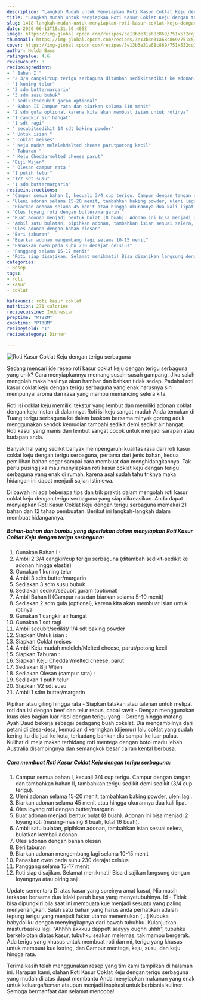 ```yaml
---
description: "Langkah Mudah untuk Menyiapkan Roti Kasur Coklat Keju dengan terigu serbaguna yang Enak"
title: "Langkah Mudah untuk Menyiapkan Roti Kasur Coklat Keju dengan terigu serbaguna yang Enak"
slug: 1418-langkah-mudah-untuk-menyiapkan-roti-kasur-coklat-keju-dengan-terigu-serbaguna-yang-enak
date: 2020-06-13T18:31:30.405Z
image: https://img-global.cpcdn.com/recipes/3e13b3e31a68c869/751x532cq70/roti-kasur-coklat-keju-dengan-terigu-serbaguna-foto-resep-utama.jpg
thumbnail: https://img-global.cpcdn.com/recipes/3e13b3e31a68c869/751x532cq70/roti-kasur-coklat-keju-dengan-terigu-serbaguna-foto-resep-utama.jpg
cover: https://img-global.cpcdn.com/recipes/3e13b3e31a68c869/751x532cq70/roti-kasur-coklat-keju-dengan-terigu-serbaguna-foto-resep-utama.jpg
author: Hulda Bass
ratingvalue: 4.6
reviewcount: 8
recipeingredient:
- " Bahan I "
- "2 3/4 cangkircup terigu serbaguna ditambah sedikitsedikit ke adonan hingga elastis"
- "1 kuning telur"
- "3 sdm buttermargarin"
- "3 sdm susu bubuk"
- " sedikitsecubit garam optional"
- " Bahan II Campur rata dan biarkan selama 510 menit"
- "2 sdm gula optional karena kita akan membuat isian untuk rotinya"
- "1 cangkir air hangat"
- "1 sdt ragi"
- " secubitsedikit 14 sdt baking powder"
- " Untuk isian "
- " Coklat meises"
- " Keju mudah melelehMelted cheese parutpotong kecil"
- " Taburan "
- " Keju Cheddarmelted cheese parut"
- "Biji Wijen"
- " Olesan campur rata "
- "1 putih telur"
- "1/2 sdt susu"
- "1 sdm buttermargarin"
recipeinstructions:
- "Campur semua bahan I, kecuali 3/4 cup terigu. Campur dengan tangan dan tambahkan bahan II, tambahkan terigu sedikit demi sedikit (3/4 cup terigu)."
- "Uleni adonan selama 15-20 menit, tambahkan baking powder, uleni lagi."
- "Biarkan adonan selama 45 menit atau hingga ukurannya dua kali lipat."
- "Oles loyang roti dengan butter/margarin."
- "Buat adonan menjadi bentuk bulat (8 buah). Adonan ini bisa menjadi 2 loyang roti (masing-masing 8 buah, total 16 buah)."
- "Ambil satu bulatan, pipihkan adonan, tambahkan isian sesuai selera, bulatkan kembali adonan."
- "Oles adonan dengan bahan olesan"
- "Beri taburan"
- "Biarkan adonan mengembang lagi selama 10-15 menit"
- "Panaskan oven pada suhu 230 derajat celsius"
- "Panggang selama 15-17 menit"
- "Roti siap disajikan. Selamat menikmati! Bisa disajikan langsung dengan loyangnya atau piring saji."
categories:
- Resep
tags:
- roti
- kasur
- coklat

katakunci: roti kasur coklat 
nutrition: 271 calories
recipecuisine: Indonesian
preptime: "PT22M"
cooktime: "PT38M"
recipeyield: "1"
recipecategory: Dinner

---
```



![Roti Kasur Coklat Keju dengan terigu serbaguna](https://img-global.cpcdn.com/recipes/3e13b3e31a68c869/751x532cq70/roti-kasur-coklat-keju-dengan-terigu-serbaguna-foto-resep-utama.jpg)

Sedang mencari ide resep roti kasur coklat keju dengan terigu serbaguna yang unik? Cara menyiapkannya memang susah-susah gampang. Jika salah mengolah maka hasilnya akan hambar dan bahkan tidak sedap. Padahal roti kasur coklat keju dengan terigu serbaguna yang enak harusnya sih mempunyai aroma dan rasa yang mampu memancing selera kita.

Roti isi coklat keju memiliki tekstur yang lembut dan memiliki adonan coklat dengan keju instan di dalamnya. Roti isi keju sangat mudah Anda temukan di Tuang terigu serbaguna ke dalam baskom bersama minyak goreng aduk menggunakan sendok kemudian tambahi sedikit demi sedikit air hangat. Roti kasur yang manis dan lembut sangat cocok untuk menjadi sarapan atau kudapan anda.

Banyak hal yang sedikit banyak mempengaruhi kualitas rasa dari roti kasur coklat keju dengan terigu serbaguna, pertama dari jenis bahan, kedua pemilihan bahan segar sampai cara membuat dan menghidangkannya. Tak perlu pusing jika mau menyiapkan roti kasur coklat keju dengan terigu serbaguna yang enak di rumah, karena asal sudah tahu triknya maka hidangan ini dapat menjadi sajian istimewa.


Di bawah ini ada beberapa tips dan trik praktis dalam mengolah roti kasur coklat keju dengan terigu serbaguna yang siap dikreasikan. Anda dapat menyiapkan Roti Kasur Coklat Keju dengan terigu serbaguna memakai 21 bahan dan 12 tahap pembuatan. Berikut ini langkah-langkah dalam membuat hidangannya.

<!--inarticleads1-->

##### Bahan-bahan dan bumbu yang diperlukan dalam menyiapkan Roti Kasur Coklat Keju dengan terigu serbaguna:

1. Gunakan  Bahan I :
1. Ambil 2 3/4 cangkir/cup terigu serbaguna (ditambah sedikit-sedikit ke adonan hingga elastis)
1. Gunakan 1 kuning telur
1. Ambil 3 sdm butter/margarin
1. Sediakan 3 sdm susu bubuk
1. Sediakan  sedikit/secubit garam (optional)
1. Ambil  Bahan II (Campur rata dan biarkan selama 5-10 menit)
1. Sediakan 2 sdm gula (optional), karena kita akan membuat isian untuk rotinya
1. Gunakan 1 cangkir air hangat
1. Gunakan 1 sdt ragi
1. Ambil  secubit/sedikit/ 1/4 sdt baking powder
1. Siapkan  Untuk isian :
1. Siapkan  Coklat meises
1. Ambil  Keju mudah meleleh/Melted cheese, parut/potong kecil
1. Siapkan  Taburan :
1. Siapkan  Keju Cheddar/melted cheese, parut
1. Sediakan Biji Wijen
1. Sediakan  Olesan (campur rata) :
1. Sediakan 1 putih telur
1. Siapkan 1/2 sdt susu
1. Ambil 1 sdm butter/margarin


Pipikan atau giling hingga rata - Siapkan tatakan atau talenan untuk melipat roti dan isi dengan beef dan telur rebus, cabai rawit - Dengan menggunakan kuas oles bagian luar risol dengan terigu yang - Goreng hingga matang. Ayah Daud bekerja sebagai pedagang buah cokelat. Dia mengambilnya dari petani di desa-desa, kemudian dikeringkan (dijemur) lalu coklat yang sudah kering itu dia jual ke kota, terkadang bahkan dia sampai ke luar pulau. Kulihat di meja makan terhidang roti mentega dengan botol madu lebah Australia disampingnya dan semangkok besar cairan kental berbusa. 

<!--inarticleads2-->

##### Cara membuat Roti Kasur Coklat Keju dengan terigu serbaguna:

1. Campur semua bahan I, kecuali 3/4 cup terigu. Campur dengan tangan dan tambahkan bahan II, tambahkan terigu sedikit demi sedikit (3/4 cup terigu).
1. Uleni adonan selama 15-20 menit, tambahkan baking powder, uleni lagi.
1. Biarkan adonan selama 45 menit atau hingga ukurannya dua kali lipat.
1. Oles loyang roti dengan butter/margarin.
1. Buat adonan menjadi bentuk bulat (8 buah). Adonan ini bisa menjadi 2 loyang roti (masing-masing 8 buah, total 16 buah).
1. Ambil satu bulatan, pipihkan adonan, tambahkan isian sesuai selera, bulatkan kembali adonan.
1. Oles adonan dengan bahan olesan
1. Beri taburan
1. Biarkan adonan mengembang lagi selama 10-15 menit
1. Panaskan oven pada suhu 230 derajat celsius
1. Panggang selama 15-17 menit
1. Roti siap disajikan. Selamat menikmati! Bisa disajikan langsung dengan loyangnya atau piring saji.


Update sementara Di atas kasur yang spreinya amat kusut, Nia masih terkapar bersama dua lelaki paruh baya yang menyetubuhinya. Id - Tidak bisa dipungkiri bila saat ini membuata kue menjadi sesuatu yang paling menyenangkan. Salah satu bahan yang harus anda perhatikan adalah tepung terigu yang menjadi faktor utama menentukan […] Kubuka babydollku dengan menyingkapnya dari bawah tubuhku. Kulanjutkan masturbasiku lagi. &#34;Ahhhh akkkuu dappett saayyy oughh uhhh&#34;, tubuhku berkelojotan diatas kasur, tubuhku seakan melemas, tak mampu bergerak. Ada terigu yang khusus untuk membuat roti dan mi, terigu yang khusus untuk membuat kue kering, dan Campur mentega, keju, susu, dan keju hingga rata. 

Terima kasih telah menggunakan resep yang tim kami tampilkan di halaman ini. Harapan kami, olahan Roti Kasur Coklat Keju dengan terigu serbaguna yang mudah di atas dapat membantu Anda menyiapkan makanan yang enak untuk keluarga/teman ataupun menjadi inspirasi untuk berbisnis kuliner. Semoga bermanfaat dan selamat mencoba!
